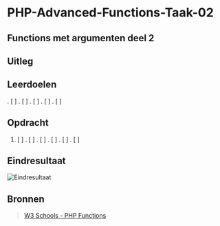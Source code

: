 # PHP-Advanced-Functions-Taak-02


## Functions met argumenten deel 2


## Uitleg




## Leerdoelen

. [ ] 
. [ ] 
. [ ] 
. [ ] 
. [ ] 


## Opdracht


1. [ ] 
. [ ] 
. [ ] 
. [ ] 
. [ ] 
. [ ] 


## Eindresultaat

![Eindresultaat](https://github.com/ROC-van-Amsterdam-College-Amstelland/PHP-ADVANCED/blob/master/4-Functions/taak02/images/resultaat.png)

## Bronnen

> [W3 Schools - PHP Functions](https://www.w3schools.com/php/php_functions.asp)

